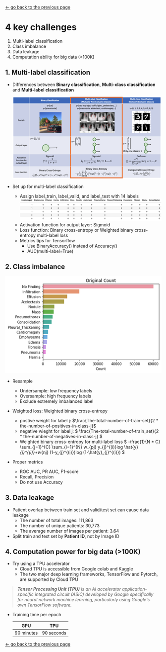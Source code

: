 [<- go back to the previous page](../chestxray/README.md)

# 4 key challenges
1. Multi-label classification
2. Class imbalance
3. Data leakage
4. Computation ability for big data (>100K)

## 1. Multi-label classification
- Differences between **Binary classification**, **Multi-class classification** and **Multi-label classification**

  ![multi-label classification](images/multilabel.png)

- Set up for multi-label classification
  * Assign label_train, label_valid, and label_test with 14 labels
    ![label](images/label.png)
  * Activation function for output layer: Sigmoid
  * Loss function: Binary cross-entropy or Weighted binary cross-entropy multi-label loss
  * Metrics tips for Tensorflow
    * Use BinaryAccuracy() instead of Accuracy()
    * AUC(multi-label=True)  

## 2. Class imbalance

![count](images/count.png)
- Resample
    * Undersample: low frequency labels 
    * Oversample: high frequency labels
    * Exclude extremely imbalanced label

- Weighted loss: Weighted binary cross-entropy
    * postive weight for label j: $\frac{The-total-number-of-train-set}{2 * the-number-of-positives-in-class-j}$ 
    * negative wieght for label j: $ \frac{The-total-number-of-train_set}{2 * the-number-of-negatives-in-class-j} $
    * Weighted binary cross-entropy for multi-label loss
      $ -\frac{1}{N * C} \sum_{j=1}^{C}  \sum_{i=1}^{N}  w_{pj} y_{j}^{(i)}log \hat{y}_{j}^{(i)}+w_{nj} (1-y_{j}^{(i)})log (1-\hat{y}_{j}^{(i)}) $

- Proper metrics 
    * ROC AUC, PR AUC, F1-score 
    * Recall, Precision
    * Do not use Accuracy

## 3. Data leakage
- Patient overlap between train set and valid/test set can cause data leakage
    * The number of total images: 111,863
    * The number of unique patients: 30,773
    * The average number of images per patient: 3.64
- Split train and test set by **Patient ID**, not by Image ID

## 4. Computation power for big data (>100K)
- Try using a TPU accelerator
    * Cloud TPU is accessible from Google colab and Kaggle 
    * The two major deep learning frameworks, TensorFlow and Pytorch, are supported by Cloud TPU 
 > ***Tensor Processing Unit (TPU)** is an AI accelerator application-specific integrated circuit (ASIC) developed by Google specifically for neural network machine learning, particularly using Google's own TensorFlow software.*
- Training time per epoch

  GPU | TPU
  :-----: | :-----:
  90 minutes | 90 seconds

[<- go back to the previous page](../chestxray/README.md)
